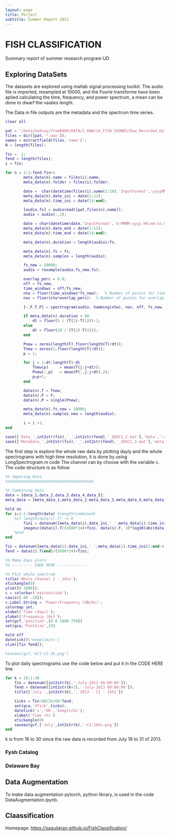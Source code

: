 ```yaml
---
layout: page
title: Porject
subtitle: Summer Report 2021 
---
```


# FISH CLASSIFICATION
Summary report of summer research program UD


## Exploring DataSets

The datasets are explored using matlab signal processing toolkit. The audio file is imported, resampled at 10000, and the Fourie transforme have been aplied calculating the time, frequency, and power spectrum, a mean can be done to dwarf the vaiales lenght.

The Data.m file outputs are the metadata and the spectrum time series.

```Matlab
clear all

pat = '/data/badiey/fromENGR/DATA/2_RAW/14_FISH_SOUNDS/Raw_Recorded_Data/SDXC1/Converted Data_1/';
files = dir([pat,'*.wav']);
names = extractfield(files,'name')';
N = length(files);

fin =  1;
fend = length(files);
i = fin;

for n = 1:1:fend-fin+1
        meta_data(n).name = files(i).name;
        meta_data(n).folder = files(i).folder;

        date =  char(datetime(files(i).name(1:18),'InputFormat','yyyyMMdd_HHmmss_SSS','Format','d-MMMM-yyyy HH:mm:ss:SSS'));
        meta_data(n).date_ini = date(1:12);
        meta_data(n).time_ini = date(14:end);

        [audio,fs] = audioread([pat,files(n).name]);
        audio = audio(:,2);

        date = char(datetime(date,'InputFormat','d-MMMM-yyyy HH:mm:ss:SSS','Format','d-MMMM-yyyy HH:mm:ss:SSS') + seconds(length(audio)/fs));
        meta_data(n).date_end = date(1:12);
        meta_data(n).time_end = date(14:end);

        meta_data(n).duration = length(audio)/fs;

        meta_data(n).fs = fs;
        meta_data(n).samples = length(audio);  

        fs_new = 10000;
        audio = resample(audio,fs_new,fs);

        overlap_perc = 0.8;
        nff = fs_new;
        time_windows = nff/fs_new;
        ntw = floor(time_windows*fs_new);   % Number of points for time windows
        nov = floor(ntw*overlap_perc);  % Number of points for overlap

        [~,F,T,P] = spectrogram(audio, hamming(ntw), nov, nff, fs_new, 'yaxis');

        if meta_data(n).duration < 80
            dt = floor(5 / (T(2)-T(1)))-1;
        else
            dt = floor(20 / (T(2)-T(1)));
        end        

        Pnew = zeros(length(F),floor(length(T)/dt));
        Tnew = zeros(1,floor(length(T)/dt));
        p = 1;        

        for j = 1:dt:length(T)-dt
            Tnew(p)     = mean(T(j:j+dt));
            Pnew(:,p)   = mean(P(:,j:j+dt),2);
            p=p+1;
        end

        data(n).T = Tnew;
        data(n).F = F;
        data(n).P = single(Pnew);

        meta_data(n).fs_new = 10000;
        meta_data(n).samples_new = length(audio);

        i = i +1;
end

save(['Data_',int2str(fin),'_',int2str(fend),'_SDXC1_2.mat'],'data','-v7.3')
save(['MetaData_',int2str(fin),'_',int2str(fend),'_SDXC1_2.mat'],'meta_data','-v7.3')
```

The first step is explore the whole raw data by plotting dayly and the whole spectrograms with high time resolution, it is done by using LongSpectrogram.m code
The channel can by choose with the variable c. The code structure is as follow

```Matlab
%% Impoting Data
%%%%%%%%%%%%%%%%%%%%%%%%%%%%%%%%%%%%%%%

%% Combining data
data = [data_1,data_2,data_3,data_4,data_5];
meta_data = [meta_data_1,meta_data_2,meta_data_3,meta_data_4,meta_data_5];

hold on
for i=1:1:length(data) %length(combined)
    %if length(data(i).T) ~= 0
        Tini = datenum([meta_data(i).date_ini,' ',meta_data(i).time_ini(1:end-4)]);
        imagesc(data(i).T/(3600*24)+Tini, data(i).F, 10*log10(abs(data(i).P)))  
    %end
end

Tin = datenum([meta_data(1).date_ini,' ',meta_data(1).time_ini(1:end-4)]);
Tend = data(i).T(end)/(3600*24)+Tini;

%% Make days plots
%% --------- CODE HERE -------------

%% Plot whole spectrum
title('Whole Channel 2 - 1khz');
xtickangle(0)
ylim([0 1000]);
c = colorbar('eastoutside');
caxis([-80 -10]);
c.Label.String = 'Power/Frequency (dB/Hz)';
colormap jet;
xlabel('Time (days)');
ylabel('Frequency (Hz)');
set(gcf,'position',[0 0 1800 750])
set(gca,'FontSize',25)

hold off
datetick()%'keeplimits')
xlim([Tin Tend]);

%saveas(gcf,'All-C2-1k.png')
```

To plot daily spectrograms use the code below and put it in the CODE HERE line

```Matlab
for k = 18:1:30
    Tin = datenum([int2str(k),'-July-2013 00:00:00']);
    Tend = datenum([int2str(k+1),'-July-2013 00:00:00']);
    title(['July ',int2str(k),', 2013 - C1 - 1khz'])

    ticks = Tin:60/24/60:Tend;
    set(gca,'XTick',ticks);
    datetick('x','HH','keepticks');
    xlabel('Time (h)')
    xtickangle(0)
    saveas(gcf,['July',int2str(k),'-C1-1khz.png'])
end
```

k is from 18 to 30 since the raw data is recorded from July 18 to 31 of 2013.


### Fysh Catalog 


### Delaware Bay


##


## Data Augmentation

To make data augmentation pytorch, python library, is used in the code DataAugmentation.ipynb.




## Claassification

Homepage: https://saguileran.github.io/FishClassification/
